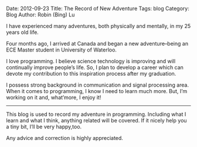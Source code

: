 Date: 2012-09-23
Title: The Record of New Adventure
Tags: blog
Category: Blog
Author: Robin (Bing) Lu

I have experienced many adventures, both physically and mentally, in my 25 years old life.

Four months ago, I arrived at Canada and began a new adventure–being an ECE Master student in University of Waterloo.

I love programming. I believe science technology is improving and will continually improve people’s life. So, I plan to develop a career which can devote my contribution to this inspiration process after my graduation.

I possess strong background in communication and signal processing area. When it comes to programming, I know I need to learn much more. But, I’m working on it and, what’more, I enjoy it!

<hr/>

This blog is used to record my adventure in programming. Including what I learn and what I think, anything related will be covered. If it nicely help you a tiny bit, I’ll be very happy,too.

Any advice and correction is highly appreciated.

